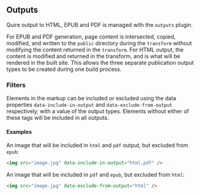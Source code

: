 ## Outputs
Quire output to HTML, EPUB and PDF is managed with the `outputs` plugin.

For EPUB and PDF generation, page content is intersected, copied, modified, and written to the `public` directory during the `transform` without modifying the content returned in the `transform`. For HTML output, the content is modified and returned in the transform, and is what will be rendered in the built site. This allows the three separate publication output types to be created during one build process.

### Filters
Elements in the markup can be included or excluded using the data properties `data-include-in-output` and `data-exclude-from-output` respectively, with a value of the output types. Elements without either of these tags will be included in all outputs.

#### Examples
An image that will be included in `html` and `pdf` output, but excluded from `epub`:
```html
<img src="image.jpg" data-include-in-output="html,pdf" />
```


An image that will be included in `pdf` and `epub`, but excluded from `html`:
```html
<img src="image.jpg" data-exclude-from-output="html" />
```
